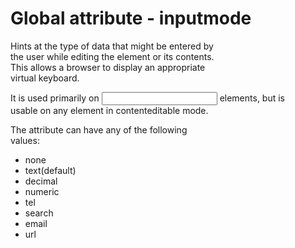 # Global attribute - inputmode  

Hints at the type of data that might be entered by  
the user while editing the element or its contents.  
This allows a browser to display an appropriate  
virtual keyboard.  

It is used primarily on <input> elements, but is  
usable on any element in contenteditable mode.  

The attribute can have any of the following  
values:  
- none
- text(default)
- decimal
- numeric
- tel
- search
- email
- url

